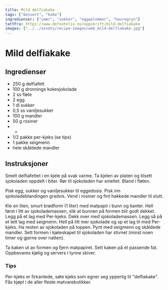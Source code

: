 ```yaml
---
title: Mild delfiakake
tags: ["dessert", "kake"]
ingredienser: ["smør", "sukker", "eggeplommer", "havregryn"]
tattFra: https://www.detsoteliv.no/oppskrift/mild-delfiakake
images: ["../../assets/recipe-images/web_mild-delfiakake.jpg"]
---
```


# Mild delfiakake

## Ingredienser

- 250 g delfiafett
- 100 g dronnings kokesjokolade
- 2 ss fløte
- 2 egg
- 1 dl sukker
- 0,5 ss vaniljesukker
- 100 g mandler
- 50 g rosiner
- -
- 1/2 pakke per-kjeks (se tips)
- 1 pakke seigmenn
- hele skåldede mandler

## Instruksjoner

Smelt delfiafettet i en kjele på svak varme. Ta kjelen av platen og tilsett sjokoladen oppdelt i biter. Rør til sjokoladen har smeltet. Bland i fløten.

Pisk egg, sukker og vaniljesukker til eggedosis. Pisk inn sjokoladeblandingen gradvis. Vend i rosiner og fint hakkede mandler til slutt.

Kle en liten, smurt brødform (1 liter) med matpapir i bunn og kanter. Hell først i litt av sjokolademassen, slik at bunnen på formen blir godt dekket. Legg på et lag med Per-kjeks. Dekk over med sjokolademassen. Legg så på et tett lag med seigmenn. Hell på litt mer sjokolade og sp et lag til med Per-kjeks. Ha resten av sjokoladen på toppen. Pynt med seigmenn og skåldede mandler. Sett formen i kjøleskapet til sjokoladen har stivnet (minst noen timer og gjerne over natten).

Ta kaken ut av formen og fjern matpapiret. Sett kaken på et passende fat. Oppbevares kjølig og servers i tynne skiver.

### Tips

Per-kjeks er firkantede, søte kjeks som egner seg ypperlig til "delfiakake". Fås kjøpt i de aller fleste matvarebutikker.
